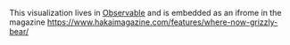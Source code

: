This visualization lives in [Observable](https://observablehq.com/@mbrownshoes/bear-on-the-go) and is embedded as an ifrome in the magazine https://www.hakaimagazine.com/features/where-now-grizzly-bear/
